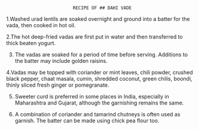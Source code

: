  
                             RECIPE OF ## DAHI VADE

1.Washed urad lentils are soaked overnight and ground into a batter for the vada, then cooked in hot oil.

2.The hot deep-fried vadas are first put in water and then transferred to thick beaten yogurt.

3. The vadas are soaked for a period of time before serving. Additions to the batter may include golden raisins. 

4.Vadas may be topped with coriander or mint leaves, chili powder, crushed black pepper, chaat masala, cumin, shredded coconut, green chilis, boondi, thinly sliced fresh ginger or pomegranate.

5. Sweeter curd is preferred in some places in India, especially in Maharashtra and Gujarat, although the garnishing remains the same.

6. A combination of coriander and tamarind chutneys is often used as garnish. The batter can be made using chick pea flour too.
